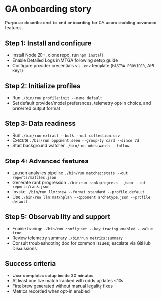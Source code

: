 # GA onboarding story
Purpose: describe end-to-end onboarding for GA users enabling advanced features.

## Step 1: Install and configure
- Install Node 20+, clone repo, run `npm install`
- Enable Detailed Logs in MTGA following setup guide
- Configure provider credentials via `.env` template (`MASTRA_PROVIDER`, API keys)

## Step 2: Initialize profiles
- Run `./bin/run profile:init --name default`
- Set default provider/model preferences, telemetry opt-in choice, and preferred output format

## Step 3: Data readiness
- Run `./bin/run extract --bulk --out collection.csv`
- Execute `./bin/run opponent:seen --group-by card --since 7d`
- Start background watcher `./bin/run odds:watch --follow`

## Step 4: Advanced features
- Launch analytics pipeline `./bin/run matches:stats --out reports/matches.json`
- Generate rank progression `./bin/run rank:progress --json --out reports/rank.json`
- Invoke `./bin/run llm:brew --format standard --profile default`
- Use `./bin/run llm:matchplan --opponent archetype.json --profile default`

## Step 5: Observability and support
- Enable tracing: `./bin/run config:set --key tracing.enabled --value true`
- Review telemetry summary `./bin/run metrics:summary`
- Consult troubleshooting doc for common issues; escalate via GitHub Discussions

## Success criteria
- User completes setup inside 30 minutes
- At least one live match tracked with odds updates <10s
- First brew generated without manual legality fixes
- Metrics recorded when opt-in enabled
